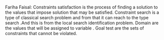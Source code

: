 Fariha Faisal:
Constraints satisfaction is the process of finding a solution to the values that impose solution that may be satisfied. Constraint search is a type of classical search problem and from that it can reach to the type search .And 
this is from the local search identification problem.
Domain are the values that will be assigned to variable . Goal test are the sets of constraints that cannot be violated.
